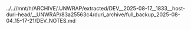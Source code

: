 ../..//mnt/h/ARCHIVE/.UNWRAP/extracted/DEV__2025-08-17__1833__host-duri-head/__UNWRAP/83a25563c4/duri_archive/full_backup_2025-08-04_15-17-21/DEV_NOTES.md
